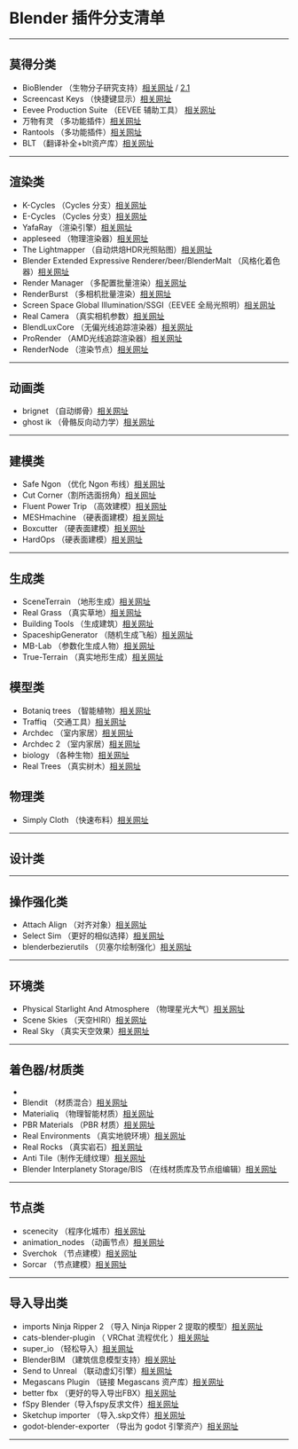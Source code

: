 # Blender 插件分支清单

---

## 莫得分类

* BioBlender （生物分子研究支持）[相关网址](http://www.bioblender.org/) / [2.1](https://github.com/PabloEnmanuelRamos/BioBlender21)
* Screencast Keys （快捷键显示）[相关网址](https://github.com/nutti/Screencast-Keys)
* Eevee Production Suite （EEVEE 辅助工具） [相关网址](https://blendermarket.com/products/eevee-production-suite)
* 万物有灵 （多功能插件）[相关网址](https://www.blendermagic.cn)
* Rantools （多功能插件）[相关网址](https://blendermarket.com/products/rantools?ref=2)
* BLT （翻译补全+blt资产库）[相关网址](https://www.blendermagic.cn)

---

## 渲染类

* K-Cycles （Cycles 分支）[相关网址](https://blendermarket.com/products/k-cycles)
* E-Cycles （Cycles 分支）[相关网址](https://blendermarket.com/products/e-cycles)
* YafaRay （渲染引擎）[相关网址](https://github.com/YafaRay/YafaRay-Blender)
* appleseed （物理渲染器）[相关网址](https://appleseedhq.net)
* The Lightmapper （自动烘焙HDR光照贴图）[相关网址](https://github.com/Naxela/The_Lightmapper)
* Blender Extended Expressive Renderer/beer/BlenderMalt （风格化着色器）[相关网址](https://blendernpr.org)
* Render Manager （多配置批量渲染）[相关网址](https://blendermarket.com/products/render-manager-addon-renderset)
* RenderBurst （多相机批量渲染）[相关网址](https://github.com/VertStretch/RenderBurst)
* Screen Space Global Illumination/SSGI（EEVEE 全局光照明）[相关网址](https://gumroad.com/l/PgyXc)
* Real Camera （真实相机参数）[相关网址](https://3d-wolf.com/products/camera)
* BlendLuxCore （无偏光线追踪渲染器）[相关网址](https://github.com/LuxCoreRender/BlendLuxCore)
* ProRender （AMD光线追踪渲染器）[相关网址](https://www.amd.com/en/technologies/radeon-prorender-blender)
* RenderNode （渲染节点）[相关网址](https://github.com/atticus-lv/RenderNode)

---

## 动画类

* brignet （自动绑骨）[相关网址](https://github.com/pKrime/brignet)
* ghost ik （骨骼反向动力学）[相关网址](https://blenderartists.org/search?q=ghost_ik)

---

## 建模类

* Safe Ngon （优化 Ngon 布线）[相关网址](https://kushiro.gumroad.com/l/iVWvj)
* Cut Corner（割所选面拐角）[相关网址](https://kushiro.gumroad.com/l/varlxb)
* Fluent Power Trip （高效建模）[相关网址](https://blendermarket.com/products/fluent)
* MESHmachine （硬表面建模）[相关网址](https://www.blendermarket.com/products/MESHmachine)
* Boxcutter （硬表面建模）[相关网址](https://www.blendermarket.com/products/boxcutter)
* HardOps （硬表面建模）[相关网址](https://blendermarket.com/products/hardopsofficial)

---

## 生成类

* SceneTerrain （地形生成）[相关网址](https://www.cgchan.com/store/sceneterrain)
* Real Grass （真实草地）[相关网址](https://3d-wolf.com/products/grass)
* Building Tools （生成建筑）[相关网址](https://github.com/ranjian0/building_tools)
* SpaceshipGenerator （随机生成飞船）[相关网址](https://github.com/a1studmuffin/SpaceshipGenerator)
* MB-Lab （参数化生成人物）[相关网址](https://github.com/animate1978/MB-Lab)
* True-Terrain （真实地形生成）[相关网址](https://blendermarket.com/products/true-terrain-)

## 模型类

* Botaniq trees （智能植物）[相关网址](https://blendermarket.com/products/botaniq-trees)
* Traffiq （交通工具）[相关网址](https://blendermarket.com/products/car-library-traffiq-vehicles-for-blender)
* Archdec （室内家居）[相关网址](https://3d-wolf.com/products/archdec)
* Archdec 2 （室内家居）[相关网址](https://3d-wolf.com/products/archdec_2)
* biology （各种生物）[相关网址](https://github.com/BlenderCN/biology)
* Real Trees （真实树木）[相关网址](https://3d-wolf.com/products/trees)

## 物理类

* Simply Cloth （快速布料）[相关网址](https://blendermarket.com/products/simply-cloth)

---

## 设计类

---

## 操作强化类

* Attach Align （对齐对象）[相关网址](https://kushiro.gumroad.com/l/iutJRq)
* Select Sim （更好的相似选择）[相关网址](https://kushiro.gumroad.com/l/smjsbe)
* blenderbezierutils （贝塞尔绘制强化）[相关网址](https://github.com/Shriinivas/blenderbezierutils)

---

## 环境类

* Physical Starlight And Atmosphere （物理星光大气）[相关网址](https://blendermarket.com/products/physical-starlight-and-atmosphere)
* Scene Skies （天空HIRI）[相关网址](https://www.cgchan.com/sceneskies)
* Real Sky （真实天空效果）[相关网址](https://3d-wolf.com/products/sky)

---

## 着色器/材质类

*
* Blendit （材质混合）[相关网址](https://gumroad.com/l/PlPsJ)
* Materialiq （物理智能材质）[相关网址](https://blendermarket.com/products/materialiq)
* PBR Materials （PBR 材质）[相关网址](https://3d-wolf.com/products/materials)
* Real Environments （真实地貌环境）[相关网址](https://3d-wolf.com/products/environments)
* Real Rocks （真实岩石）[相关网址](https://3d-wolf.com/products/rocks)
* Anti Tile（制作无缝纹理）[相关网址](https://www.blendermarket.com/products/anti-tile)
* Blender Interplanety Storage/BIS  （在线材质库及节点组编辑）[相关网址](https://github.com/Korchy/BIS)

---

## 节点类

* scenecity （程序化城市）[相关网址](https://www.cgchan.com/store/scenecity)
* animation_nodes （动画节点）[相关网址](https://github.com/JacquesLucke/animation_nodes)
* Sverchok （节点建模）[相关网址](https://github.com/nortikin/sverchok)
* Sorcar （节点建模）[相关网址](https://github.com/aachman98/Sorcar)

---

## 导入导出类

* imports Ninja Ripper 2 （导入 Ninja Ripper 2 提取的模型）[相关网址](https://www.ninjaripper.com/)
* cats-blender-plugin （ VRChat 流程优化 ）[相关网址](https://github.com/absolute-quantum/cats-blender-plugin)
* super_io （轻松导入）[相关网址](https://github.com/atticus-lv/super_io)
* BlenderBIM （建筑信息模型支持）[相关网址](https://blenderbim.org)
* Send to Unreal （联动虚幻引擎）[相关网址](https://www.unrealengine.com/en-US/blog/download-our-new-blender-addons)
* Megascans Plugin （链接 Megascans 资产库）[相关网址](https://quixel.com/bridge)
* better fbx （更好的导入导出FBX）[相关网址](https://blendermarket.com/products/better-fbx-importer--exporter)
* fSpy Blender（导入fspy反求文件）[相关网址](https://github.com/stuffmatic/fSpy-Blender)
* Sketchup importer （导入.skp文件）[相关网址](https://github.com/martijnberger/pyslapi)
* godot-blender-exporter （导出为 godot 引擎资产）[相关网址](https://github.com/godotengine/godot-blender-exporter)

---
